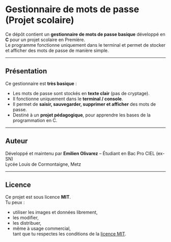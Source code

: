 # Gestionnaire de mots de passe (Projet scolaire)

Ce dépôt contient un **gestionnaire de mots de passe basique** développé en **C** pour un projet scolaire en Première.  
Le programme fonctionne uniquement dans le terminal et permet de stocker et afficher des mots de passe de manière simple.

---

## Présentation

Ce gestionnaire est **très basique** :  

- Les mots de passe sont stockés en **texte clair** (pas de cryptage).  
- Il fonctionne uniquement dans le **terminal / console**.  
- Il permet de **saisir, sauvegarder, supprimer et afficher** des mots de passe.  
- Destiné à un **projet pédagogique**, pour apprendre les bases de la programmation en C.

---

## Auteur

Développé et maintenu par **Emilien Olivarez** – Étudiant en Bac Pro CIEL (ex-SN)  
Lycée Louis de Cormontaigne, Metz

---

## Licence

Ce projet est sous licence **MIT**.  
Tu peux :  
- utiliser les images et données librement,  
- les modifier,  
- les distribuer,  
- même à usage commercial,  
tant que tu respectes les conditions de la [licence MIT](https://opensource.org/licenses/MIT).
